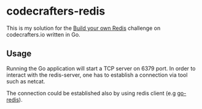# codecrafters-redis
This is my solution for the [Build your own Redis](https://app.codecrafters.io/courses/redis/) challenge on codecrafters.io written in Go.
 
## Usage
Running the Go application will start a TCP server on 6379 port. In order to interact with the redis-server, one has to establish a connection via tool such as netcat.

The connection could be established also by using redis client (e.g [go-redis](github.com/go-redis/redis)).